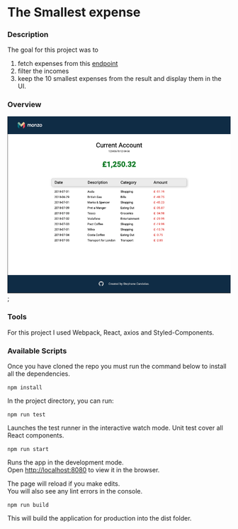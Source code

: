 # The Smallest expense

### Description

The goal for this project was to

1. fetch expenses from this [endpoint](http://www.mocky.io/v2/5c62e7c33000004a00019b05)
2. filter the incomes
3. keep the 10 smallest expenses from the result and display them in the UI.

### Overview

![the smallest expenses](./src/assets/img/Smallest_expenses.png);

### Tools

For this project I used Webpack, React, axios and Styled-Components.

### Available Scripts

Once you have cloned the repo you must run the command below to install all the dependencies.

```
npm install
```

In the project directory, you can run:

```
npm run test
```

Launches the test runner in the interactive watch mode.
Unit test cover all React components.

```
npm run start
```

Runs the app in the development mode.\
Open [http://localhost:8080](http://localhost:8080/) to view it in the browser.

The page will reload if you make edits.\
You will also see any lint errors in the console.

```
npm run build
```

This will build the application for production into the dist folder.
